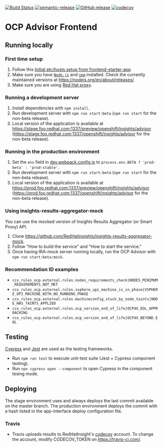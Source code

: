[![Build Status](https://app.travis-ci.com/RedHatInsights/ocp-advisor-frontend.svg?branch=master)](https://app.travis-ci.com/RedHatInsights/ocp-advisor-frontend) [![semantic-release](https://img.shields.io/badge/%20%20%F0%9F%93%A6%F0%9F%9A%80-semantic--release-e10079.svg)](https://github.com/semantic-release/semantic-release) [![GitHub release](https://img.shields.io/github/release/RedHatInsights/ocp-advisor-frontend.svg)](https://github.com/RedHatInsights/ocp-advisor-frontend/releases/latest) [![codecov](https://codecov.io/gh/RedHatInsights/ocp-advisor-frontend/branch/master/graph/badge.svg?token=XC4AD7NQFW)](https://codecov.io/gh/RedHatInsights/ocp-advisor-frontend)


# OCP Advisor Frontend

## Running locally

### First time setup

1. Follow this [Initial etc/hosts setup from frontend-starter-app](https://github.com/RedHatInsights/frontend-starter-app#initial-etchosts-setup)
2. Make sure you have [`Node.js`](https://nodejs.org/en/) and [`npm`](https://www.npmjs.com/) installed. Check the currently maintained versions at https://nodejs.org/en/about/releases/.
3. Make sure you are using [Red Hat proxy](http://hdn.corp.redhat.com/proxy.pac).

### Running a development server

1. Install dependencies with `npm install`.
2. Run development server with `npm run start:beta` (`npm run start` for the non-beta release).
3. Local version of the application is available at https://stage.foo.redhat.com:1337/preview/openshift/insights/advisor (https://stage.foo.redhat.com:1337/openshift/insights/advisor for the non-beta release).

### Running in the production environment

1. Set the `env` field in [dev.webpack.config.js](https://github.com/RedHatInsights/ocp-advisor-frontend/blob/master/config/dev.webpack.config.js) to `process.env.BETA ? 'prod-beta' : 'prod-stable'`.
2. Run development server with `npm run start:beta` (`npm run start` for the non-beta release).
3. Local version of the application is available at https://prod.foo.redhat.com:1337/preview/openshift/insights/advisor (https://prod.foo.redhat.com:1337/openshift/insights/advisor for the non-beta release).

### Using insights-results-aggregator-mock

You can use the mocked version of Insights Results Aggregator (or Smart Proxy) API.

1. Clone https://github.com/RedHatInsights/insights-results-aggregator-mock.
2. Follow "How to build the service" and "How to start the service."
3. Once having IRA-mock server running locally, run the OCP Advisor with `npm run start:beta:mock`.

### Recommendation ID examples

- `ccx_rules_ocp.external.rules.nodes_requirements_check|NODES_MINIMUM_REQUIREMENTS_NOT_MET`
- `ccx_rules_ocp.external.rules.vsphere_upi_machine_is_in_phase|VSPHERE_UPI_MACHINE_WITH_NO_RUNNING_PHASE`
- `ccx_rules_ocp.external.rules.machineconfig_stuck_by_node_taints|NODE_HAS_TAINTS_APPLIED`
- `ccx_rules_ocp.external.rules.ocp_version_end_of_life|OCP4X_EOL_APPROACHING`
- `ccx_rules_ocp.external.rules.ocp_version_end_of_life|OCP4X_BEYOND_EOL`

## Testing

[Cypress](https://docs.cypress.io/guides/component-testing) and [Jest](https://jestjs.io/) are used as the testing frameworks.

- Run `npm run test` to execute unit-test suite (Jest + Cypress component testing).
- Run `npx cypress open --component` to open Cypress in the component tesing mode.

## Deploying

The stage environment uses and always deploys the last commit available on the master branch. The production environment deploys the commit with a hash listed in the app-interface deploy configuration file.


### Travis

- Travis uploads results to RedHatInsight's [codecov](https://codecov.io) account. To change the account, modify CODECOV_TOKEN on https://travis-ci.com/.
